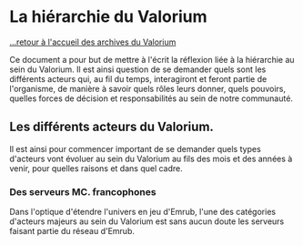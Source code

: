 # La hiérarchie du Valorium

[...retour à l'accueil des archives du Valorium](./accueil.md)

Ce document a pour but de mettre à l'écrit la réflexion liée à la hiérarchie au sein du Valorium.
Il est ainsi question de se demander quels sont les différents acteurs qui, au fil du temps, interagiront et feront partie de l'organisme, de manière à savoir quels rôles leurs donner, quels pouvoirs, quelles forces de décision et responsabilités au sein de notre communauté. 


## Les différents acteurs du Valorium. 

Il est ainsi pour commencer important de se demander quels types d'acteurs vont évoluer au sein du Valorium au fils des mois et des années à venir, pour quelles raisons et dans quel cadre.

### Des serveurs MC. francophones

Dans l'optique d'étendre l'univers en jeu d'Emrub, l'une des catégories d'acteurs majeurs au sein du Valorium est sans aucun doute les serveurs faisant partie du réseau d'Emrub. 
